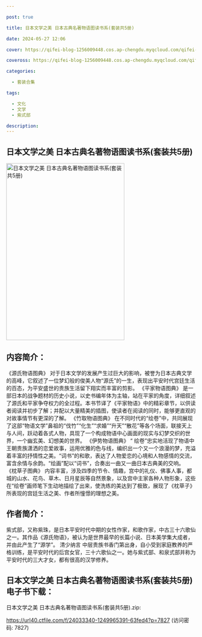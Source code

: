 ```yaml
---

post: true

title: 日本文学之美 日本古典名著物语图读书系(套装共5册)

date: 2024-05-27 12:06

cover: https://qifei-blog-1256009448.cos.ap-chengdu.myqcloud.com/qifei-blog/661528bd68eb9357135e7f25.jpg

coveross: https://qifei-blog-1256009448.cos.ap-chengdu.myqcloud.com/qifei-blog/661528bd68eb9357135e7f25.jpg

categories:

  - 套装合集

tags:

  - 文化
  - 文学
  - 紫式部

description:
---
```


## 日本文学之美 日本古典名著物语图读书系(套装共5册)
<img alt="日本文学之美 日本古典名著物语图读书系(套装共5册) " class="aligncenter loading" data-was-processed="true" decoding="async" fetchpriority="high" height="471" src="https://qifei-blog-1256009448.cos.ap-chengdu.myqcloud.com/qifei-blog/661528bd68eb9357135e7f25.jpg " style="cursor: zoom-in;" width="314"/>

## 内容简介：

《源氏物语图典》 对于日本文学的发展产生过巨大的影响，被誉为日本古典文学的高峰，它叙述了一位梦幻般的俊美人物“源氏”的一生，表现出平安时代宫廷生活的百态，为平安盛世的贵族生活留下翔实而丰富的剪影。 《平家物语图典》 是一部日本的战争题材的历史小说，以史书编年体为主轴，站在平家的角度，详细叙述了源氏和平家争夺权力的全过程。本书节译了《平家物语》中的精彩章节，以供读者阅读并初步了解；并配以大量精美的插图，使读者在阅读的同时，能够更直观的对故事情节有更深的了解。 《竹取物语图典》 在不同时代的“绘卷”中，共同展现了这部“物语文学”鼻祖的“伐竹”“化生”“求婚”“升天”“散花”等各个场面，联接天上与人间，跃动着各式人物，具现了一个构成物语中心画面的现实与幻梦交织的世界，一个幽玄美、幻想美的世界。 《伊势物语图典》 “ 绘卷”忠实地活现了物语中王朝贵族潇洒的恋爱故事，运用优雅的色与线，编织出一个又一个浪漫的梦，充溢着丰富的抒情性之美。“词书”的和歌，表达了人物爱恋的心境和人物感情的交流，富含余情与余韵。“绘画”配以“词书”，合奏出一曲又一曲日本古典美的交响。 《枕草子图典》 内容丰富，涉及四季的节令、情趣，宫中的礼仪、佛事人事，都城的山水、花鸟、草木、日月星辰等自然景象，以及宫中主家各种人物形象，这些在“绘卷”画师笔下生动地描绘了出来，使洗练的美达到了极致，展现了《枕草子》所表现的宫廷生活之美、作者所憧憬的理想之美。

## 作者简介：

紫式部，又称紫珠，是日本平安时代中期的女性作家，和歌作家，中古三十六歌仙之一。其作品《源氏物语》，被认为是世界最早的长篇小说、日本美学集大成者，并由此产生了“源学”。 清少纳言 中层贵族书香门第出身，自小受到家庭教养的严格训练，是平安时代的后宫女官，三十六歌仙之一。她与紫式部、和泉式部并称为平安时代的三大才女，都有很高的汉学修养。

## 日本文学之美 日本古典名著物语图读书系(套装共5册) 电子书下载：
日本文学之美 日本古典名著物语图读书系(套装共5册).zip: 

https://url40.ctfile.com/f/24033340-1249965391-63fed4?p=7827 (访问密码: 7827)
